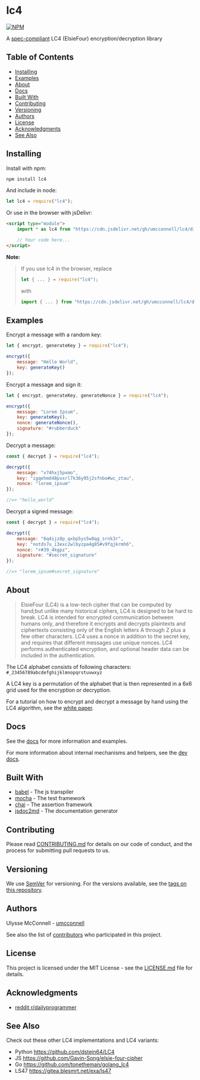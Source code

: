 # lc4

[![NPM](https://nodei.co/npm/lc4.png)](https://nodei.co/npm/lc4/)

A [spec-compliant](https://eprint.iacr.org/2017/339.pdf)
LC4 (ElsieFour) encryption/decryption library

## Table of Contents

-   [Installing](#installing)
-   [Examples](#examples)
-   [About](#about)
-   [Docs](#docs)
-   [Built With](#built-with)
-   [Contributing](#contributing)
-   [Versioning](#versioning)
-   [Authors](#authors)
-   [License](#license)
-   [Acknowledgments](#acknowledgments)
-   [See Also](#see-also)

## Installing

Install with npm:

```bash
npm install lc4
```

And include in node:

```js
let lc4 = require("lc4");
```

Or use in the browser with jsDelivr:

```html
<script type="module">
    import * as lc4 from "https://cdn.jsdelivr.net/gh/umcconnell/lc4/dist/main.js";

    // Your code here...
</script>
```

**Note:**

> If you use lc4 in the browser, replace
>
> ```js
> let { ... } = require("lc4");
> ```
>
> with
>
> ```js
> import { ... } from "https://cdn.jsdelivr.net/gh/umcconnell/lc4/dist/main.js";
> ```

## Examples

Encrypt a message with a random key:

```js
let { encrypt, generateKey } = require("lc4");

encrypt({
    message: "Hello World",
    key: generateKey()
});
```

Encrypt a message and sign it:

```js
let { encrypt, generateKey, generateNonce } = require("lc4");

encrypt({
    message: "Lorem Ipsum",
    key: generateKey(),
    nonce: generateNonce(),
    signature: "#rubberduck"
});
```

Decrypt a message:

```js
const { decrypt } = require("lc4");

decrypt({
    message: "v74hxj5pxmo",
    key: "igqehmd48pvxrl7k36y95j2sfnbo#wc_ztau",
    nonce: "lorem_ipsum"
});

//=> "hello_world"
```

Decrypt a signed message:

```js
const { decrypt } = require("lc4");

decrypt({
    message: "6q4ijz8p_qxbp5ys5w8qg_srnk3r",
    key: "notds7u_i3exc2wlbyzpa4g85#v9fqjkrmh6",
    nonce: "r#39_4kgpz",
    signature: "#secret_signature"
});

//=> "lorem_ipsum#secret_signature"
```

## About

> ElsieFour (LC4) is a low-tech cipher that can be computed by hand;but unlike
> many historical ciphers, LC4 is designed to be hard to break. LC4 is intended
> for encrypted communication between humans only, and therefore it encrypts
> and decrypts plaintexts and ciphertexts consisting only of the English letters
> A through Z plus a few other characters. LC4 uses a nonce in addition to the
> secret key, and requires that different messages use unique nonces. LC4
> performs authenticated encryption, and optional header data can be included in
> the authentication.

The LC4 alphabet consists of following characters:
`#_23456789abcdefghijklmnopqrstuvwxyz`

A LC4 key is a permutation of the alphabet that is then represented in a 6x6
grid used for the encryption or decryption.

For a tutorial on how to encrypt and decrypt a message by hand using the LC4
algorithm, see the [white paper](https://eprint.iacr.org/2017/339.pdf#page=12).

## Docs

See the [docs](docs/docs.md) for more information and examples.

For more information about internal mechanisms and helpers, see the
[dev docs](docs/dev.md).

## Built With

-   [babel](https://babeljs.io/) - The js transpiler
-   [mocha](https://mochajs.org/) - The test framework
-   [chai](https://www.chaijs.com/) - The assertion framework
-   [jsdoc2md](https://github.com/jsdoc2md/jsdoc-to-markdown) - The
    documentation generator

## Contributing

Please read [CONTRIBUTING.md](CONTRIBUTING.md) for details on our code of
conduct, and the process for submitting pull requests to us.

## Versioning

We use [SemVer](http://semver.org/) for versioning. For the versions available,
see the [tags on this repository](https://github.com/umcconnell/lc4/tags).

## Authors

Ulysse McConnell - [umcconnell](https://github.com/umcconnell/)

See also the list of
[contributors](https://github.com/umcconnell/lc4/contributors)
who participated in this project.

## License

This project is licensed under the MIT License - see the
[LICENSE.md](LICENSE.md) file for details.

## Acknowledgments

-   [reddit r/dailyprogrammer](https://www.reddit.com/r/dailyprogrammer/comments/8jvbzg/20180516_challenge_361_intermediate_elsiefour/)

## See Also

Check out these other LC4 implementations and LC4 variants:

-   Python https://github.com/dstein64/LC4
-   JS https://github.com/Gavin-Song/elsie-four-cipher
-   Go https://github.com/tonetheman/golang_lc4
-   LS47 https://gitea.blesmrt.net/exa/ls47
